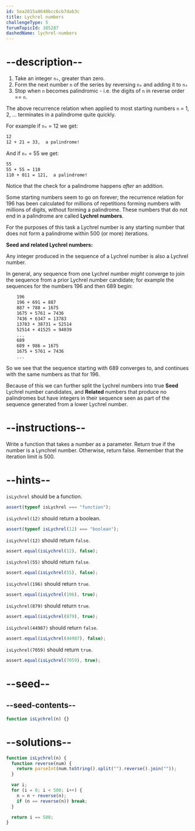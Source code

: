 ```yaml
---
id: 5ea2815a8640bcc6cb7dab3c
title: Lychrel numbers
challengeType: 5
forumTopicId: 385287
dashedName: lychrel-numbers
---
```


# --description--

<ol>
  <li>Take an integer <code>n₀</code>, greater than zero.</li>
  <li>Form the next number <code>n</code> of the series by reversing <code>n₀</code> and adding it to <code>n₀</code></li>
  <li>Stop when <code>n</code> becomes palindromic - i.e. the digits of <code>n</code> in reverse order == <code>n</code>.</li>
</ol>

The above recurrence relation when applied to most starting numbers `n` = 1, 2, ... terminates in a palindrome quite quickly.

For example if `n₀` = 12 we get:

```bash
12
12 + 21 = 33,  a palindrome!
```

And if `n₀` = 55 we get:

```bash
55
55 + 55 = 110
110 + 011 = 121,  a palindrome!
```

Notice that the check for a palindrome happens _after_ an addition.

Some starting numbers seem to go on forever; the recurrence relation for 196 has been calculated for millions of repetitions forming numbers with millions of digits, without forming a palindrome. These numbers that do not end in a palindrome are called **Lychrel numbers**.

For the purposes of this task a Lychrel number is any starting number that does not form a palindrome within 500 (or more) iterations.

**Seed and related Lychrel numbers:**

Any integer produced in the sequence of a Lychrel number is also a Lychrel number.

In general, any sequence from one Lychrel number _might_ converge to join the sequence from a prior Lychrel number candidate; for example the sequences for the numbers 196 and then 689 begin:

```bash
    196
    196 + 691 = 887
    887 + 788 = 1675
    1675 + 5761 = 7436
    7436 + 6347 = 13783
    13783 + 38731 = 52514
    52514 + 41525 = 94039
    ...
    689
    689 + 986 = 1675
    1675 + 5761 = 7436
    ...
```

So we see that the sequence starting with 689 converges to, and continues with the same numbers as that for 196.

Because of this we can further split the Lychrel numbers into true **Seed** Lychrel number candidates, and **Related** numbers that produce no palindromes but have integers in their sequence seen as part of the sequence generated from a lower Lychrel number.

# --instructions--

Write a function that takes a number as a parameter. Return true if the number is a Lynchrel number. Otherwise, return false. Remember that the iteration limit is 500.

# --hints--

`isLychrel` should be a function.

```js
assert(typeof isLychrel === "function");
```

`isLychrel(12)` should return a boolean.

```js
assert(typeof isLychrel(12) === "boolean");
```

`isLychrel(12)` should return `false`.

```js
assert.equal(isLychrel(12), false);
```

`isLychrel(55)` should return `false`.

```js
assert.equal(isLychrel(55), false);
```

`isLychrel(196)` should return `true`.

```js
assert.equal(isLychrel(196), true);
```

`isLychrel(879)` should return `true`.

```js
assert.equal(isLychrel(879), true);
```

`isLychrel(44987)` should return `false`.

```js
assert.equal(isLychrel(44987), false);
```

`isLychrel(7059)` should return `true`.

```js
assert.equal(isLychrel(7059), true);
```

# --seed--

## --seed-contents--

```js
function isLychrel(n) {}
```

# --solutions--

```js
function isLychrel(n) {
  function reverse(num) {
    return parseInt(num.toString().split("").reverse().join(""));
  }

  var i;
  for (i = 0; i < 500; i++) {
    n = n + reverse(n);
    if (n == reverse(n)) break;
  }

  return i == 500;
}
```
